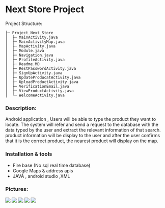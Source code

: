 
# Next Store Project
Project Structure:
```
├─ Project_Next_Store
│  ├─ MainActivity.java
│  ├─ MainActivityMap.java
│  ├─ MapActivity.java
│  ├─ Module.java
│  ├─ Navigation.java
│  ├─ ProfileActivity.java
│  ├─ Readme.MD
│  ├─ RestPasswordActivity.java
│  ├─ SignUpActivity.java
│  ├─ UpdateProducatActivity.java
│  ├─ UploadProductActivity.java
│  ├─ VerificationEmail.java
│  ├─ ViewProductActivity.java
│  └─ WelcomeActivity.java
```

### Description:
Android application , Users will be able to type the product they want to locate.
The system will refer and send a request to the database with the data typed by the user and extract the relevant information of that search.  product information will be display to the user and after the user confirms that it is the correct product, the nearest product will display on the map.

### Installation & tools
- Fire base (No sql real time database)
- Google Maps & address apis
- JAVA , android studio ,XML

### Pictures:
![](https://user-images.githubusercontent.com/33747218/137757758-b45eb171-8a0a-40b9-a707-76803c342684.png)
![](https://user-images.githubusercontent.com/33747218/137757735-d328e1b9-bf89-4284-b4c6-345fc68fe51a.png)
![](https://user-images.githubusercontent.com/33747218/137757747-99e4ca4a-347a-4de8-b263-914dc569f1fd.png)
![](https://user-images.githubusercontent.com/33747218/137757751-1bdd832d-cf7d-496c-a58a-7c5747927ac5.png)
![](https://user-images.githubusercontent.com/33747218/137757754-4338126d-e2c2-4244-a5f1-29f817076d39.png)
